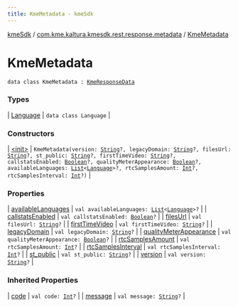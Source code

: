 ```yaml
---
title: KmeMetadata - kmeSdk
---
```


[kmeSdk](../../index.html) / [com.kme.kaltura.kmesdk.rest.response.metadata](../index.html) / [KmeMetadata](./index.html)

# KmeMetadata

`data class KmeMetadata : `[`KmeResponseData`](../../com.kme.kaltura.kmesdk.rest.response/-kme-response-data/index.html)

### Types

| [Language](-language/index.html) | `data class Language` |

### Constructors

| [&lt;init&gt;](-init-.html) | `KmeMetadata(version: `[`String`](https://kotlinlang.org/api/latest/jvm/stdlib/kotlin/-string/index.html)`?, legacyDomain: `[`String`](https://kotlinlang.org/api/latest/jvm/stdlib/kotlin/-string/index.html)`?, filesUrl: `[`String`](https://kotlinlang.org/api/latest/jvm/stdlib/kotlin/-string/index.html)`?, st_public: `[`String`](https://kotlinlang.org/api/latest/jvm/stdlib/kotlin/-string/index.html)`?, firstTimeVideo: `[`String`](https://kotlinlang.org/api/latest/jvm/stdlib/kotlin/-string/index.html)`?, callstatsEnabled: `[`Boolean`](https://kotlinlang.org/api/latest/jvm/stdlib/kotlin/-boolean/index.html)`?, qualityMeterAppearance: `[`Boolean`](https://kotlinlang.org/api/latest/jvm/stdlib/kotlin/-boolean/index.html)`?, availableLanguages: `[`List`](https://kotlinlang.org/api/latest/jvm/stdlib/kotlin.collections/-list/index.html)`<`[`Language`](-language/index.html)`>?, rtcSamplesAmount: `[`Int`](https://kotlinlang.org/api/latest/jvm/stdlib/kotlin/-int/index.html)`?, rtcSamplesInterval: `[`Int`](https://kotlinlang.org/api/latest/jvm/stdlib/kotlin/-int/index.html)`?)` |

### Properties

| [availableLanguages](available-languages.html) | `val availableLanguages: `[`List`](https://kotlinlang.org/api/latest/jvm/stdlib/kotlin.collections/-list/index.html)`<`[`Language`](-language/index.html)`>?` |
| [callstatsEnabled](callstats-enabled.html) | `val callstatsEnabled: `[`Boolean`](https://kotlinlang.org/api/latest/jvm/stdlib/kotlin/-boolean/index.html)`?` |
| [filesUrl](files-url.html) | `val filesUrl: `[`String`](https://kotlinlang.org/api/latest/jvm/stdlib/kotlin/-string/index.html)`?` |
| [firstTimeVideo](first-time-video.html) | `val firstTimeVideo: `[`String`](https://kotlinlang.org/api/latest/jvm/stdlib/kotlin/-string/index.html)`?` |
| [legacyDomain](legacy-domain.html) | `val legacyDomain: `[`String`](https://kotlinlang.org/api/latest/jvm/stdlib/kotlin/-string/index.html)`?` |
| [qualityMeterAppearance](quality-meter-appearance.html) | `val qualityMeterAppearance: `[`Boolean`](https://kotlinlang.org/api/latest/jvm/stdlib/kotlin/-boolean/index.html)`?` |
| [rtcSamplesAmount](rtc-samples-amount.html) | `val rtcSamplesAmount: `[`Int`](https://kotlinlang.org/api/latest/jvm/stdlib/kotlin/-int/index.html)`?` |
| [rtcSamplesInterval](rtc-samples-interval.html) | `val rtcSamplesInterval: `[`Int`](https://kotlinlang.org/api/latest/jvm/stdlib/kotlin/-int/index.html)`?` |
| [st_public](st_public.html) | `val st_public: `[`String`](https://kotlinlang.org/api/latest/jvm/stdlib/kotlin/-string/index.html)`?` |
| [version](version.html) | `val version: `[`String`](https://kotlinlang.org/api/latest/jvm/stdlib/kotlin/-string/index.html)`?` |

### Inherited Properties

| [code](../../com.kme.kaltura.kmesdk.rest.response/-kme-response-data/code.html) | `val code: `[`Int`](https://kotlinlang.org/api/latest/jvm/stdlib/kotlin/-int/index.html)`?` |
| [message](../../com.kme.kaltura.kmesdk.rest.response/-kme-response-data/message.html) | `val message: `[`String`](https://kotlinlang.org/api/latest/jvm/stdlib/kotlin/-string/index.html)`?` |


